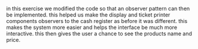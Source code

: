 in this exercise we modified the code so that an observer pattern can then be implemented. this helped us make the display and ticket printer components observers to the cash register as before it was different. this makes the system more easier and helps the interface be much more interactive. this then gives the user a chance to see the products name and price.
